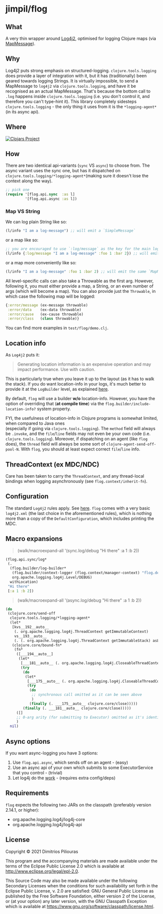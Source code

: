# jimpil/flog

## What

A very thin wrapper around [Log4j2](https://logging.apache.org/log4j/2.x/index.html),
optimised for logging Clojure maps (via [MapMessage](https://logging.apache.org/log4j/2.x/manual/messages.html)).

## Why
Log4j2 puts strong emphasis on structured-logging. `clojure.tools.logging` does provide a layer of integration with it, 
but it has (traditionally) been geared towards logging Strings. It is virtually impossible, to send a MapMessage to 
`log4j2` via `clojure.tools.logging`, and have it be recognised as an actual MapMessage. That's because the bottom call 
to `.log` happens inside `clojure.tools.logging` (i.e. you don't control it, and therefore you can't type-hint it). 
This library completely sidesteps `clojure.tools.logging` - the only thing it uses from it is the `*logging-agent*` 
(in its async api).

## Where

[![Clojars Project](https://clojars.org/com.github.jimpil/flog/latest-version.svg)](https://clojars.org/com.github.jimpil/flog)

## How
There are two identical api-variants (`sync` VS `async`) to choose from. The async variant uses the sync one,
but has it dispatched on `clojure.tools.logging/*logging-agent*`(making sure it doesn't lose the context along the way).

```clj
;; pick one
(require '[flog.api.sync  :as l]
         '[flog.api.async :as l])
```

### Map VS String
We can log plain String like so:
```clj
(l/info "I am a log-message") ;; will emit a `SimpleMessage`
```
or a map like so:
```clj
;; you are encouraged to use `:log/message` as the key for the main log-message 
(l/info {:log/message "I am a log-message" :foo 1 :bar 2}) ;; will emit a `MapMessage`
```
or a map more conveniently like so:
```clj
(l/info "I am a log-message" :foo 1 :bar 2) ;; will emit the same `MapMessage` as above
```

All level-specific calls can also take a Throwable as the first arg. However, following it, you must either provide a map,
a String, or an even number of args (which will become a map). You can also provide just the `Throwable`, in which case
the following map will be logged:

```clj
{:error/message (ex-message throwable)
 :error/data    (ex-data throwable)
 :error/cause   (ex-cause throwable)
 :error/class   (class throwable)}
```

You can find more examples in `test/flog/demo.clj`.

## Location info
As `Log4j2` puts it:
> Generating location information is an expensive operation and may impact performance. Use with caution.

This is particularly true when you leave it up to the layout (as it has to walk the stack).
If you do want location-info in your logs, it's much better to provide it at the `LogBuilder` level,
as explained [here](https://logging.apache.org/log4j/2.x/manual/logbuilder.html).

By default, `flog` will use a builder **w/o** location-info. However, you have the option of overriding that
(**at compile time**) via the `flog.builder/include-location-info?` system property.

FYI, the usefulness of location-info in Clojure programs is somewhat limited, when compared to Java ones  
(especially if going via `clojure.tools.logging`).
The `method` field will always be `.invoke`, and the `file`/`line` fields may not even be your own code
(i.e. `clojure.tools.logging`). Moreover, if dispatching on an agent (like `flog` does), the `thread` field
will always be some sort of `clojure-agent-send-off-pool-N`. With `flog`, you should at least expect correct
`file`/`line` info.

## ThreadContext (ex MDC/NDC)
Care has been taken to carry the `ThreadContext`, and any thread-local bindings when logging asynchronously
(see `flog.context/inherit-fn`).

## Configuration
The standard `Log4j2` rules apply. See [here](https://logging.apache.org/log4j/2.x/manual/configuration.html).
`flog` comes with a very basic `log4j2.xml` (the last choice in the aforementioned rules),
which is nothing more than a copy of the `DefaultConfiguration`, which includes printing the MDC.

## Macro expansions
> (walk/macroexpand-all '(sync.log/debug "Hi there" :a 1 :b 2))

```clj
(flog.api.sync/log*
 (.
  (flog.builder/log-builder*
   (flog.builder/context-logger (flog.context/manager-context) "flog.demo")
   org.apache.logging.log4j.Level/DEBUG)
  withLocation)
 "Hi there"
 [:a 1 :b 2])
```

> (walk/macroexpand-all '(async.log/debug "Hi there" :a 1 :b 2))

```clj
(do
 (clojure.core/send-off
  clojure.tools.logging/*logging-agent*
  (let*
   [kvs__192__auto__
    (. org.apache.logging.log4j.ThreadContext getImmutableContext)
    vs__193__auto__
    (. (. org.apache.logging.log4j.ThreadContext getImmutableStack) asList)]
   (clojure.core/bound-fn*
    (fn*
     ([___194__auto__]
      (let*
       [___181__auto__ (. org.apache.logging.log4j.CloseableThreadContext putAll kvs__192__auto__)]
       (try
        (do
         (let*
          [___175__auto__ (. org.apache.logging.log4j.CloseableThreadContext pushAll vs__193__auto__)]
          (try
           (do
            ;; synchronous call omitted as it can be seen above
            )
           (finally (. ___175__auto__ clojure.core/close)))))
        (finally (. ___181__auto__ clojure.core/close)))))
     ([]
     ;; 0-arg arity (for submitting to Executor) omitted as it's identical
     )
  nil)
```

## Async options
If you want async-logging you have 3 options:

1. Use `flog.api.async`, which sends off on an agent - (easy)
2. Use an async api of your own which submits to some ExecutorService that you control - (trivial) 
3. Let log4j do the [work](https://logging.apache.org/log4j/2.x/manual/async.html) - (requires extra config/deps)

## Requirements
`flog` expects the following two JARs on the classpath (preferably version 2.14.1, or higher):
- org.apache.logging.log4j/log4j-core
- org.apache.logging.log4j/log4j-api

## License

Copyright © 2021 Dimitrios Piliouras

This program and the accompanying materials are made available under the
terms of the Eclipse Public License 2.0 which is available at
http://www.eclipse.org/legal/epl-2.0.

This Source Code may also be made available under the following Secondary
Licenses when the conditions for such availability set forth in the Eclipse
Public License, v. 2.0 are satisfied: GNU General Public License as published by
the Free Software Foundation, either version 2 of the License, or (at your
option) any later version, with the GNU Classpath Exception which is available
at https://www.gnu.org/software/classpath/license.html.
